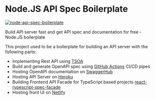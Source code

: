 
# Node.JS API Spec Boilerplate

[![node-api-spec-boilerplate](https://github.com/haimkastner/node-api-spec-boilerplate/actions/workflows/actions.yml/badge.svg?branch=main)](https://github.com/haimkastner/node-api-spec-boilerplate/actions/workflows/actions.yml)


Build API server fast and get API spec and documentation for free - Node.JS boilerplate

This project used to be a boilerplate for building an API server with the following parts:
* Implementing Rest API using [TSOA](https://tsoa-community.github.io/docs/)
* Build and generate OpenAPI spec using [GitHub Actions](https://github.com/haimkastner/node-api-spec-boilerplate/actions) CI/CD pipes
* Hosting OpenAPI documentation on [SwaggerHub](https://app.swaggerhub.com/apis/haimkastner/node-api-spec-boilerplate)
* Hosting API Server on [Heroku](https://api-spec-boilerplate.herokuapp.com/)
* Building Frontend API Facade for TypeScript based projects [react-typescript-spec-facade](https://github.com/haimkastner/react-typescript-spec-facade) 
* Hosting front UI on [Netlify](https://react-typescript-spec-facade.castnet.club/)
